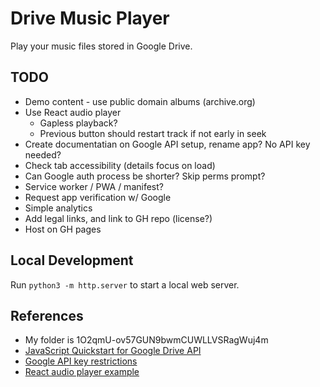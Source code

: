 
# Drive Music Player

Play your music files stored in Google Drive.

## TODO

- Demo content - use public domain albums (archive.org)
- Use React audio player
    - Gapless playback?
    - Previous button should restart track if not early in seek
- Create documentatian on Google API setup, rename app? No API key needed?
- Check tab accessibility (details focus on load)
- Can Google auth process be shorter? Skip perms prompt?
- Service worker / PWA / manifest?
- Request app verification w/ Google
- Simple analytics
- Add legal links, and link to GH repo (license?)
- Host on GH pages

## Local Development

Run `python3 -m http.server` to start a local web server. 

## References

- My folder is 1O2qmU-ov57GUN9bwmCUWLLVSRagWuj4m
- [JavaScript Quickstart for Google Drive API](https://developers.google.com/drive/api/quickstart/js)
- [Google API key restrictions](https://cloud.google.com/docs/authentication/api-keys#api_key_restrictions)
- [React audio player example](https://codesandbox.io/s/react-w877cp)
